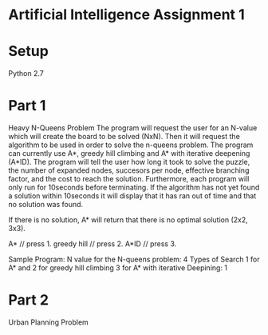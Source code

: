 # Artificial Intelligence Assignment 1

# Setup
Python 2.7


# Part 1
Heavy N-Queens Problem
The program will request the user for an N-value which will create the board to be solved (NxN). Then it will request the algorithm to be used in order to solve the n-queens problem. The program can currently use A*, greedy hill climbing and A* with iterative deepening (A*ID). The program will tell the user how long it took to solve the puzzle, the number of expanded nodes, succesors per node, effective branching factor, and the cost to reach the solution. Furthermore, each program will only run for 10seconds before terminating. If the algorithm has not yet found a solution within 10seconds it will display that it has ran out of time and that no solution was found. 

If there is no solution, A* will return that there is no optimal solution (2x2, 3x3).

A*                // press 1.
greedy hill       // press 2.
A*ID              // press 3.


Sample Program:
N value for the N-queens problem: 4
Types of Search 
 1 for A* and 
 2 for greedy hill climbing 
 3 for A* with iterative Deepining: 1
 
# Part 2
Urban Planning Problem
